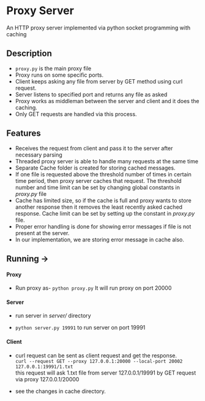 # Proxy Server
An HTTP proxy server implemented via python socket programming with caching

## Description
- `proxy.py` is the main proxy file
- Proxy runs on some specific ports.
- Client keeps asking any file from server by GET method using curl request.
- Server listens to specified port and returns any file as asked
- Proxy works as middleman between the server and client and it does the caching.
- Only GET requests are handled via this process.

## Features
- Receives the request from client and pass it to the server after necessary parsing
- Threaded proxy server is able to handle many requests at the same time
- Separate Cache folder is created for storing cached messages.
- If one file is requested above the threshold number of times in certain time period, then proxy server caches that request. The threshold number and time limit can be set by changing global constants in *proxy.py* file
- Cache has limited size, so if the cache is full and proxy wants to store another response then it removes the least recently asked cached response. Cache limit can be set by setting up the constant in *proxy.py* file.
- Proper error handling is done for showing error messages if file is not present at the server.
- In our implementation, we are storing error message in cache also. 

## Running ->

#### Proxy
- Run proxy as-
	`python proxy.py`
	It will run proxy on port 20000

#### Server
- run server in *server/* directory

- `python server.py 19991` to run server on port 19991

#### Client
- curl request can be sent as client request and get the response.  
`curl --request GET --proxy 127.0.0.1:20000 --local-port 20002 127.0.0.1:19991/1.txt`  
this request will ask 1.txt file from server 127.0.0.1/19991 by GET request via proxy 127.0.0.1/20000


- see the changes in cache directory.



